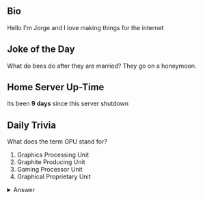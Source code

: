 ## Bio

Hello I'm Jorge and I love making things for the internet

## Joke of the Day

What do bees do after they are married? They go on a honeymoon.

## Home Server Up-Time

Its been **9 days** since this server shutdown


## Daily Trivia

What does the term GPU stand for?
 1. Graphics Processing Unit
 2. Graphite Producing Unit
 3. Gaming Processor Unit
 4. Graphical Proprietary Unit

<details>
  <summary>Answer</summary>
  Graphics Processing Unit
</details>
